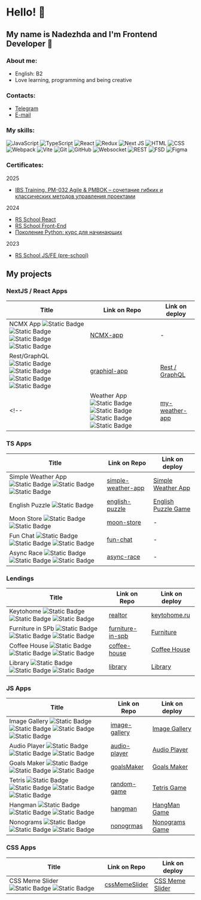 # Hello! 👋

## My name is Nadezhda and I'm Frontend Developer 🚀

### About me:
- English: B2
- Love learning, programming and being creative

### Contacts:
- [Telegram](https://t.me/tkachuk_87)
- [E-mail](nadejda.sergeevna.tkachuk@gmail.com)

### My skills:
![JavaScript](https://img.shields.io/badge/JavaScript-F7DF1E?style=for-the-badge&logo=javascript&logoColor=black)
![TypeScript](https://img.shields.io/badge/TypeSctipt-316192?style=for-the-badge&logo=typescript&logoColor=white)
![React](https://img.shields.io/badge/react-%2320232a.svg?style=for-the-badge&logo=react&logoColor=%2361DAFB)
![Redux](https://img.shields.io/badge/redux-%23593d88.svg?style=for-the-badge&logo=redux&logoColor=white)
![Next JS](https://img.shields.io/badge/Next-black?style=for-the-badge&logo=next.js&logoColor=white)
![HTML](https://img.shields.io/badge/html-DC6430.svg?style=for-the-badge&logo=html&logoColor=white)
![CSS](https://img.shields.io/badge/css-3030DC.svg?style=for-the-badge&logo=css&logoColor=white)
![Webpack](https://img.shields.io/badge/webpack-%238DD6F9.svg?style=for-the-badge&logo=webpack&logoColor=white)
![Vite](https://img.shields.io/badge/vite-%23646CFF.svg?style=for-the-badge&logo=vite&logoColor=white)
![Git](https://img.shields.io/badge/git-FFFFFF.svg?style=for-the-badge&logo=git&logoColor=black)
![GitHub](https://img.shields.io/badge/github-26A6E6.svg?style=for-the-badge&logo=github&logoColor=white)
![Websocket](https://img.shields.io/badge/websocket-000000.svg?style=for-the-badge&logo=websocket&logoColor=white)
![REST](https://img.shields.io/badge/rest-3989C6.svg?style=for-the-badge&logo=rest&logoColor=white)
![FSD](https://img.shields.io/badge/FSD-%23593d88.svg?style=for-the-badge&logo=fsd&logoColor=white)
![Figma](https://img.shields.io/badge/figma-21AE34.svg?style=for-the-badge&logo=figma&logoColor=white)

### Certificates:
2025
- [IBS Training, PM-032 Agile & PMBOK – сочетание гибких и классических методов управления проектами](https://drive.google.com/file/d/1Rd9sRScaXFZnsfkRj1v7UY-jBzf0N5UL/view?usp=drive_link)

2024
- [RS School React](https://app.rs.school/certificate/r226y7ob)
- [RS School Front-End](https://app.rs.school/certificate/0umm76hx)
- [Поколение Python: курс для начинающих](https://stepik.org/cert/2670265)

2023
- [RS School JS/FE (pre-school)](https://app.rs.school/certificate/h5uwozp8)

## My projects
### NextJS / React Apps

| Title                             | Link on Repo                                                | Link on deploy      |                   
| ----------------------------      | ------------------------------------------------------------|---------------------|
| NCMX App ![Static Badge](https://img.shields.io/badge/NextJS-black) ![Static Badge](https://img.shields.io/badge/React-%2361DAFB) ![Static Badge](https://img.shields.io/badge/REST-blue) ![Static Badge](https://img.shields.io/badge/in_progress-ff4444) | [NCMX-app](https://github.com/nadyavalin/NCMX-app)| - |
| Rest/GraphQL ![Static Badge](https://img.shields.io/badge/NextJS-black) ![Static Badge](https://img.shields.io/badge/React-%2361DAFB) ![Static Badge](https://img.shields.io/badge/FSD-%23593d88) ![Static Badge](https://img.shields.io/badge/with_team-ffffff) | [graphiql-app](https://github.com/nadyavalin/graphiql-app) | [Rest / GraphQL](https://moon-graphiql-app.netlify.app/ru) |
<!-- | Weather App ![Static Badge](https://img.shields.io/badge/NextJS-black) ![Static Badge](https://img.shields.io/badge/React-%2361DAFB) ![Static Badge](https://img.shields.io/badge/REST-blue) ![Static Badge](https://img.shields.io/badge/in_progress-ff4444) | [my-weather-app](https://github.com/nadyavalin/my-weather-app) | - | -->

### TS Apps

| Title                             | Link on Repo                                                | Link on deploy      |                   
| ----------------------------      | ------------------------------------------------------------|---------------------|
| Simple Weather App ![Static Badge](https://img.shields.io/badge/TS-316192) ![Static Badge](https://img.shields.io/badge/REST-blue) ![Static Badge](https://img.shields.io/badge/in_progress-ff4444) | [simple-weather-app](https://github.com/nadyavalin/simple-weather-app/tree/develop) | [Simple Weather App](https://nadyavalin-simple-weather-app.netlify.app/) |
| English Puzzle ![Static Badge](https://img.shields.io/badge/TS-316192) | [english-puzzle](https://github.com/nadyavalin/english-puzzle/tree/develop)| [English Puzzle Game](https://rss-english-puzzle-game.netlify.app/) |
| Moon Store ![Static Badge](https://img.shields.io/badge/TS-316192) ![Static Badge](https://img.shields.io/badge/with_team-ffffff) | [moon-store](https://github.com/nadyavalin/moon-store) | -                   |
| Fun Chat ![Static Badge](https://img.shields.io/badge/TS-316192) ![Static Badge](https://img.shields.io/badge/WebSocket-black) ![Static Badge](https://img.shields.io/badge/in_progress-ff4444) | [fun-chat](https://github.com/nadyavalin/rs-school-tasks/tree/fun-chat/fun-chat) | - |
| Async Race ![Static Badge](https://img.shields.io/badge/TS-316192) ![Static Badge](https://img.shields.io/badge/REST-blue) ![Static Badge](https://img.shields.io/badge/in_progress-ff4444) | [async-race](https://github.com/nadyavalin/async-race) | - |


### Lendings 
| Title                             | Link on Repo                                                | Link on deploy      |                   
| ----------------------------      | ------------------------------------------------------------|---------------------|
| Keytohome ![Static Badge](https://img.shields.io/badge/HTML-orange) ![Static Badge](https://img.shields.io/badge/CSS-3030DC) ![Static Badge](https://img.shields.io/badge/JS-yellow)| [realtor](https://github.com/nadyavalin/realtor)| [keytohome.ru](https://keytohome.ru) |
| Furniture in SPb ![Static Badge](https://img.shields.io/badge/HTML-orange) ![Static Badge](https://img.shields.io/badge/CSS-3030DC) ![Static Badge](https://img.shields.io/badge/JS-yellow) | [furniture-in-spb](https://github.com/nadyavalin/furniture-in-spb) | [Furniture](https://nadyavalin.github.io/furniture-in-spb/) 
| Coffee House ![Static Badge](https://img.shields.io/badge/HTML-orange) ![Static Badge](https://img.shields.io/badge/CSS-3030DC) ![Static Badge](https://img.shields.io/badge/JS-yellow) | [coffee-house](https://github.com/nadyavalin/rs-school-tasks/tree/coffee-house-week3/coffee-house) | [Coffee House](https://coffee-house-site.netlify.app) |
| Library ![Static Badge](https://img.shields.io/badge/HTML-orange) ![Static Badge](https://img.shields.io/badge/CSS-3030DC) ![Static Badge](https://img.shields.io/badge/JS-yellow) | [library](https://github.com/nadyavalin/rs-preschool-tasks/tree/library-part3/library) | [Library](https://nadyavalin.github.io/rs-preschool-tasks/library/) |

### JS Apps
| Title                             | Link on Repo                                                | Link on deploy      |                   
| ----------------------------      | ------------------------------------------------------------|---------------------|
| Image Gallery ![Static Badge](https://img.shields.io/badge/HTML-orange) ![Static Badge](https://img.shields.io/badge/CSS-3030DC) ![Static Badge](https://img.shields.io/badge/JS-yellow) ![Static Badge](https://img.shields.io/badge/REST-blue) | [image-gallery](https://github.com/nadyavalin/rs-preschool-tasks/tree/image-galery) | [Image Gallery](https://nadyavalin.github.io/rs-preschool-tasks/image-galery/) |
| Audio Player ![Static Badge](https://img.shields.io/badge/HTML-orange) ![Static Badge](https://img.shields.io/badge/CSS-3030DC) ![Static Badge](https://img.shields.io/badge/JS-yellow) | [audio-player](https://github.com/nadyavalin/rs-preschool-tasks/tree/audio-player) | [Audio Player](https://nadyavalin.github.io/rs-preschool-tasks/audio-player/) |
| Goals Maker ![Static Badge](https://img.shields.io/badge/HTML-orange) ![Static Badge](https://img.shields.io/badge/CSS-3030DC) ![Static Badge](https://img.shields.io/badge/JS-yellow) | [goalsMaker](https://github.com/nadyavalin/goalsMaker) | [Goals Maker](https://nadyavalin.github.io/goalsMaker/) |
| Tetris ![Static Badge](https://img.shields.io/badge/HTML-orange) ![Static Badge](https://img.shields.io/badge/CSS-3030DC) ![Static Badge](https://img.shields.io/badge/JS-yellow) ![Static Badge](https://img.shields.io/badge/Canvas-ff0000) | [random-game](https://github.com/nadyavalin/rs-preschool-tasks/tree/random-game/random-game) | [Tetris Game](https://nadyavalin.github.io/rs-preschool-tasks/random-game/) |
| Hangman ![Static Badge](https://img.shields.io/badge/HTML-orange) ![Static Badge](https://img.shields.io/badge/CSS-3030DC) ![Static Badge](https://img.shields.io/badge/JS-yellow) | [hangman](https://github.com/nadyavalin/hangman/tree/develop) | [HangMan Game](https://nadyavalin.github.io/hangman/) |
| Nonograms ![Static Badge](https://img.shields.io/badge/HTML-orange) ![Static Badge](https://img.shields.io/badge/CSS-3030DC) ![Static Badge](https://img.shields.io/badge/JS-yellow) | [nonogrmas](https://github.com/nadyavalin/nonograms)| [Nonograms Game](https://nadyavalin.github.io/nonograms/) |


### CSS Apps
| Title                             | Link on Repo                                                | Link on deploy      |                   
| ----------------------------      | ------------------------------------------------------------|---------------------|
| CSS Meme Slider ![Static Badge](https://img.shields.io/badge/HTML-orange) ![Static Badge](https://img.shields.io/badge/CSS-3030DC) | [cssMemeSlider](https://github.com/nadyavalin/cssMemeSlider.git) | [CSS Meme Slider](https://nadyavalin.github.io/cssMemeSlider/cssMemeSlider/index.html) |
